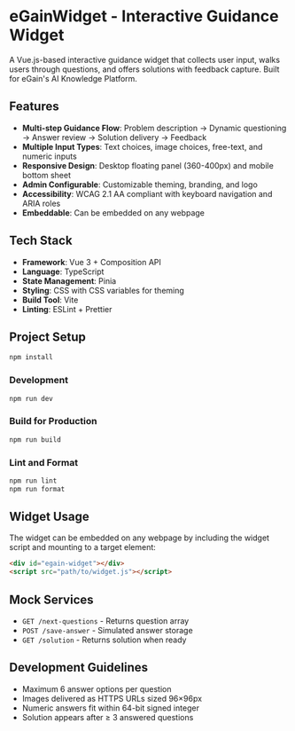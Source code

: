# eGainWidget - Interactive Guidance Widget

A Vue.js-based interactive guidance widget that collects user input, walks users through questions, and offers solutions with feedback capture. Built for eGain's AI Knowledge Platform.

## Features

- **Multi-step Guidance Flow**: Problem description → Dynamic questioning → Answer review → Solution delivery → Feedback
- **Multiple Input Types**: Text choices, image choices, free-text, and numeric inputs
- **Responsive Design**: Desktop floating panel (360-400px) and mobile bottom sheet
- **Admin Configurable**: Customizable theming, branding, and logo
- **Accessibility**: WCAG 2.1 AA compliant with keyboard navigation and ARIA roles
- **Embeddable**: Can be embedded on any webpage

## Tech Stack

- **Framework**: Vue 3 + Composition API
- **Language**: TypeScript
- **State Management**: Pinia
- **Styling**: CSS with CSS variables for theming
- **Build Tool**: Vite
- **Linting**: ESLint + Prettier

## Project Setup

```sh
npm install
```

### Development

```sh
npm run dev
```

### Build for Production

```sh
npm run build
```

### Lint and Format

```sh
npm run lint
npm run format
```

## Widget Usage

The widget can be embedded on any webpage by including the widget script and mounting to a target element:

```html
<div id="egain-widget"></div>
<script src="path/to/widget.js"></script>
```

## Mock Services

- `GET /next-questions` - Returns question array
- `POST /save-answer` - Simulated answer storage  
- `GET /solution` - Returns solution when ready

## Development Guidelines

- Maximum 6 answer options per question
- Images delivered as HTTPS URLs sized 96×96px
- Numeric answers fit within 64-bit signed integer
- Solution appears after ≥ 3 answered questions
